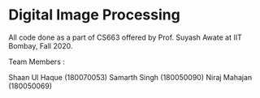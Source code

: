# Digital Image Processing

All code done as a part of CS663 offered by Prof. Suyash Awate at IIT Bombay, Fall 2020.

Team Members : 

Shaan Ul Haque (180070053)
Samarth Singh (180050090)
Niraj Mahajan (180050069)